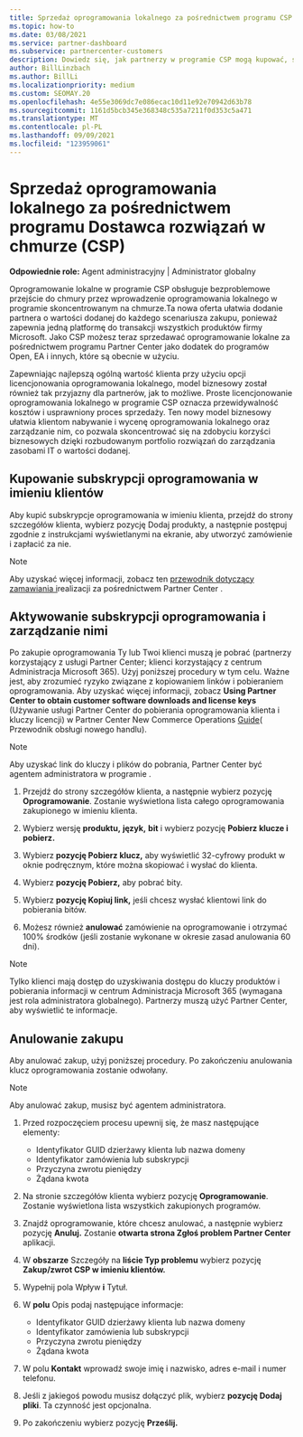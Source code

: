```yaml
---
title: Sprzedaż oprogramowania lokalnego za pośrednictwem programu CSP
ms.topic: how-to
ms.date: 03/08/2021
ms.service: partner-dashboard
ms.subservice: partnercenter-customers
description: Dowiedz się, jak partnerzy w programie CSP mogą kupować, sprzedawać i anulować lokalne subskrypcje oprogramowania oraz zarządzać nimi w imieniu klientów w Partner Center.
author: BillLinzbach
ms.author: BillLi
ms.localizationpriority: medium
ms.custom: SEOMAY.20
ms.openlocfilehash: 4e55e3069dc7e086ecac10d11e92e70942d63b78
ms.sourcegitcommit: 1161d5bcb345e368348c535a7211f0d353c5a471
ms.translationtype: MT
ms.contentlocale: pl-PL
ms.lasthandoff: 09/09/2021
ms.locfileid: "123959061"
---
```

# <a name="sell-on-premises-software-through-the-cloud-solution-provider-csp-program"></a>Sprzedaż oprogramowania lokalnego za pośrednictwem programu Dostawca rozwiązań w chmurze (CSP)

**Odpowiednie role:** Agent administracyjny | Administrator globalny

Oprogramowanie lokalne w programie CSP obsługuje bezproblemowe przejście do chmury przez wprowadzenie oprogramowania lokalnego w programie skoncentrowanym na chmurze.Ta nowa oferta ułatwia dodanie partnera o wartości dodanej do każdego scenariusza zakupu, ponieważ zapewnia jedną platformę do transakcji wszystkich produktów firmy Microsoft. Jako CSP możesz teraz sprzedawać oprogramowanie lokalne za pośrednictwem programu Partner Center jako dodatek do programów Open, EA i innych, które są obecnie w użyciu.  
 
Zapewniając najlepszą ogólną wartość klienta przy użyciu opcji licencjonowania oprogramowania lokalnego, model biznesowy został również tak przyjazny dla partnerów, jak to możliwe. Proste licencjonowanie oprogramowania lokalnego w programie CSP oznacza przewidywalność kosztów i usprawniony proces sprzedaży. Ten nowy model biznesowy ułatwia klientom nabywanie i wycenę oprogramowania lokalnego oraz zarządzanie nim, co pozwala skoncentrować się na zdobyciu korzyści biznesowych dzięki rozbudowanym portfolio rozwiązań do zarządzania zasobami IT o wartości dodanej.

## <a name="buy-software-subscriptions-on-behalf-of-customers"></a>Kupowanie subskrypcji oprogramowania w imieniu klientów

Aby kupić subskrypcje oprogramowania w imieniu klienta, przejdź do strony szczegółów klienta, wybierz pozycję Dodaj produkty, a następnie postępuj zgodnie z instrukcjami wyświetlanymi na ekranie, aby utworzyć zamówienie i zapłacić za nie.

> [!NOTE]
> Aby uzyskać więcej informacji, zobacz ten [przewodnik dotyczący zamawiania i](https://partner.microsoft.com/resources/detail/guide-to-ordering-and-fulfillment-through-partner-center-pdf)realizacji za pośrednictwem Partner Center .

## <a name="activate-and-manage-software-subscriptions"></a>Aktywowanie subskrypcji oprogramowania i zarządzanie nimi

Po zakupie oprogramowania Ty lub Twoi klienci muszą je pobrać (partnerzy korzystający z usługi Partner Center; klienci korzystający z centrum Administracja Microsoft 365). Użyj poniższej procedury w tym celu. Ważne jest, aby zrozumieć ryzyko związane z kopiowaniem linków i pobieraniem oprogramowania. Aby uzyskać więcej informacji, zobacz **Using Partner Center to obtain customer software downloads and license keys** (Używanie usługi Partner Center do pobierania oprogramowania klienta i kluczy licencji) w Partner Center New Commerce Operations [Guide](https://partner.microsoft.com/resources/detail/partner-center-new-commerce-operations-guide-pdf)( Przewodnik obsługi nowego handlu).

> [!NOTE]
> Aby uzyskać link do kluczy i plików do pobrania, Partner Center być agentem administratora w programie .

1. Przejdź do strony szczegółów klienta, a następnie wybierz pozycję **Oprogramowanie**. Zostanie wyświetlona lista całego oprogramowania zakupionego w imieniu klienta.

2. Wybierz wersję **produktu,** **język,** **bit** i wybierz pozycję **Pobierz klucze i pobierz.** 

3. Wybierz **pozycję Pobierz klucz,** aby wyświetlić 32-cyfrowy produkt w oknie podręcznym, które można skopiować i wysłać do klienta. 

4. Wybierz **pozycję Pobierz,** aby pobrać bity. 

5. Wybierz **pozycję Kopiuj link,** jeśli chcesz wysłać klientowi link do pobierania bitów. 

6. Możesz również **anulować** zamówienie na oprogramowanie i otrzymać 100% środków (jeśli zostanie wykonane w okresie zasad anulowania 60 dni).

> [!NOTE]
> Tylko klienci mają dostęp do uzyskiwania dostępu do kluczy produktów i pobierania informacji w centrum Administracja Microsoft 365 (wymagana jest rola administratora globalnego). Partnerzy muszą użyć Partner Center, aby wyświetlić te informacje.

## <a name="cancel-a-purchase"></a>Anulowanie zakupu

Aby anulować zakup, użyj poniższej procedury. Po zakończeniu anulowania klucz oprogramowania zostanie odwołany.

> [!NOTE]
> Aby anulować zakup, musisz być agentem administratora. 

1.  Przed rozpoczęciem procesu upewnij się, że masz następujące elementy: 
    - Identyfikator GUID dzierżawy klienta lub nazwa domeny
    - Identyfikator zamówienia lub subskrypcji
    - Przyczyna zwrotu pieniędzy
    - Żądana kwota

2.  Na stronie szczegółów klienta wybierz pozycję **Oprogramowanie**. Zostanie wyświetlona lista wszystkich zakupionych programów. 

3.  Znajdź oprogramowanie, które chcesz anulować, a następnie wybierz pozycję **Anuluj.** Zostanie **otwarta strona Zgłoś problem Partner Center** aplikacji. 

4.  W **obszarze** Szczegóły na **liście Typ problemu** wybierz pozycję **Zakup/zwrot CSP w imieniu klientów.**

5.  Wypełnij pola  Wpływ **i** Tytuł. 

6.  W **polu** Opis podaj następujące informacje: 
    -   Identyfikator GUID dzierżawy klienta lub nazwa domeny
    -   Identyfikator zamówienia lub subskrypcji
    -   Przyczyna zwrotu pieniędzy
    -   Żądana kwota

7.  W polu **Kontakt** wprowadź swoje imię i nazwisko, adres e-mail i numer telefonu. 

8.  Jeśli z jakiegoś powodu musisz dołączyć plik, wybierz **pozycję Dodaj pliki**. Ta czynność jest opcjonalna. 

9.  Po zakończeniu wybierz pozycję **Prześlij.**
